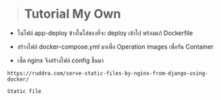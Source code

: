 > # Tutorial My Own

* ในไฟล์ app-deploy ข้างในใส่ของที่จะ deploy เข้าไป พร้อมแก้ Dockerfile 

* สร้างไฟล์ docker-compose.yml มาเพื่อ Operation  images เพื่อรัน Container 

* เซ็ต nginx จึงสร้างไฟล์ config ขึ้นมา


```
https://ruddra.com/serve-static-files-by-nginx-from-django-using-docker/   

Static file 
```
